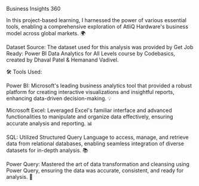 Business Insights 360

In this project-based learning, I harnessed the power of various essential tools, enabling a comprehensive exploration of AtliQ Hardware's business model across global markets. 🌍

Dataset Source: The dataset used for this analysis was provided by Get Job Ready: Power BI Data Analytics for All Levels course by Codebasics, created by Dhaval Patel & Hemanand Vadivel.

🛠️ Tools Used:

Power BI: Microsoft's leading business analytics tool that provided a robust platform for creating interactive visualizations and insightful reports, enhancing data-driven decision-making. 💡

Microsoft Excel: Leveraged Excel's familiar interface and advanced functionalities to manipulate and organize data effectively, ensuring accurate analysis and reporting. 📊

SQL: Utilized Structured Query Language to access, manage, and retrieve data from relational databases, enabling seamless integration of diverse datasets for in-depth analysis. 📚

Power Query: Mastered the art of data transformation and cleansing using Power Query, ensuring the data was accurate, consistent, and ready for analysis. 🔄
